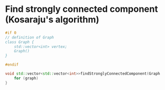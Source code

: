 # Find strongly connected component (Kosaraju's algorithm)
```c++
#if 0
// definition of Graph
class Graph {
    std::vector<int> vertex;
    Graph()
}

#endif

void std::vector<std::vector<int>>findStronglyConnectedComponent(Graph graph) {
    for (graph)
}

```
